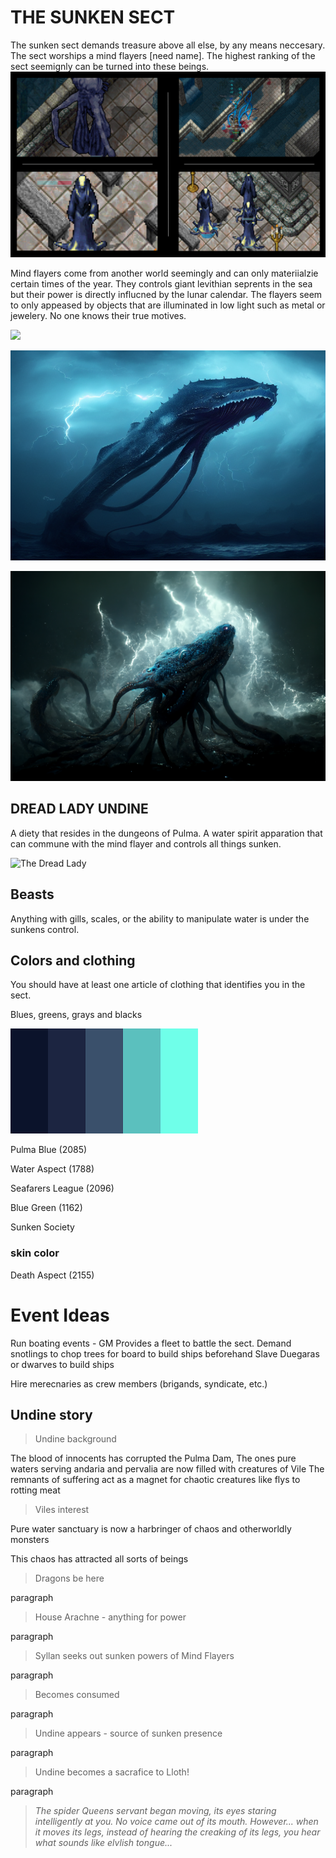 # THE SUNKEN SECT
The sunken sect demands treasure above all else, by any means neccesary. The sect worships a mind flayers [need name]. The highest ranking of the sect seemignly can be turned into these beings.
![](/../resources/img/flayer.png)

Mind flayers come from another world seemingly and can only materiialzie certain times of the year. They controls giant levithian seprents in the sea but their power is directly influcned by the lunar calendar. The flayers seem to only appeased by objects that are illuminated in low light such as metal or jewelery. No one knows their true motives. 

![](/../resources/img/Mind-flayer-DnD.png)

![](/../resources/img/pantaloon_the_leviathan._a_giagantic_amphibious_eldritch_squid__e7d302b0-f813-4bf5-a1e4-5aff4428a4a3.png)

![](/../resources/img/pantaloon_the_leviathan._a_giagantic_amphibious_eldritch_squid__2842f199-07c0-4d62-9a19-99b744e0c692.png)

## DREAD LADY UNDINE 
A diety that resides in the dungeons of Pulma. A water spirit apparation that can commune with the mind flayer and controls all things sunken.

![The Dread Lady](/../resources/img/SpicyShinigami_a_dark_elf_with_tentacles_underwater_grinning_si_23328bfd-df31-4059-811a-e246cbfaa763.png)
<!--
## Requirements
### Humans 
never in short supply, are rather unesireable but may offer coin for the sunken, but may face discrimainte wraith of the abberations. 
### Dwarf or Duegear 
can offer their strength and unqiue craftsmanship to embody ships
### Elves
their beauty and exotic goods, as well as their keen ability to command, navigate and predict weather. 
### Vampires, werewolves and the undead 
are welcome among the sect, as they may find sanctuary away from the cruel world of men sailing the dark seas. Night raids and the element of surprise bring much reward.


## Abilities
aquires tentacles and water elementals for abilities, ability to maniulate all spirits associates with water (water, swamp, ice, etc.)
but deformed as they will become like mermaids or even uglier to acquire more abiltiies
underwater breathing, deep sea diving, or magical abilites to manipulate waters
Boating, pirating, plundering, fishing, alchemy
-->

## Beasts
Anything with gills, scales, or the ability to manipulate water is under the sunkens control.

## Colors and clothing
You should have at least one article of clothing that identifies you in the sect.

Blues, greens, grays and blacks

![](/../resources/img/sunkenpallete.png)

Pulma Blue (2085)

Water Aspect (1788)

Seafarers League (2096)

Blue Green (1162)

Sunken Society

### skin color
Death Aspect (2155)




# Event Ideas
Run boating events - GM Provides a fleet to battle the sect. 
Demand snotlings to chop trees for board to build ships beforehand
Slave Duegaras or dwarves to build ships

Hire merecnaries as crew members (brigands, syndicate, etc.)


<!--
 Favor of undine: Increased Crew Resistance to damage
 Wraith of undine: Kraken attacks ships x
 -->

 ## Undine story

>Undine background
 
 The blood of innocents has corrupted the Pulma Dam,
 The ones pure waters serving andaria and pervalia are now filled with creatures of Vile
 The remnants of suffering act as a  magnet for chaotic creatures like flys to rotting meat 
 
 >Viles interest

Pure water sanctuary is now a harbringer of chaos and otherworldly monsters

 This chaos has attracted all sorts of beings


> Dragons be here

paragraph

> House Arachne - anything for power

paragraph

> Syllan seeks out sunken powers of Mind Flayers 

paragraph

> Becomes consumed

paragraph

> Undine appears - source of sunken presence

paragraph

> Undine becomes a sacrafice to Lloth!

paragraph

> *The spider Queens servant began moving, its eyes staring intelligently at you. No voice came out of its mouth. However... when it moves its legs, instead of hearing the creaking of its legs, you hear what sounds like elvlish tongue...* 



